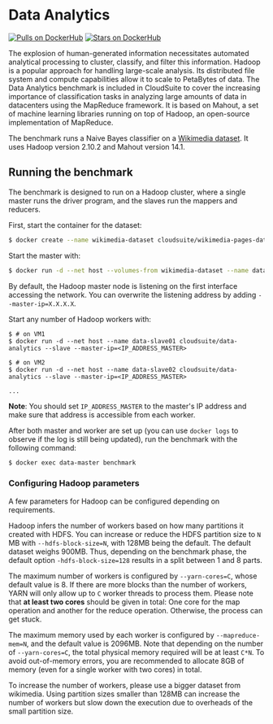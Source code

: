# Data Analytics #

[![Pulls on DockerHub][dhpulls]][dhrepo]
[![Stars on DockerHub][dhstars]][dhrepo]

The explosion of human-generated information necessitates automated analytical processing to cluster, classify, and filter this information. Hadoop is a popular approach for handling large-scale analysis. Its distributed file system and compute capabilities allow it to scale to PetaBytes of data. The Data Analytics benchmark is included in CloudSuite to cover the increasing importance of classification tasks in analyzing large amounts of data in datacenters using the MapReduce framework. It is based on Mahout, a set of machine learning libraries running on top of Hadoop, an open-source implementation of MapReduce.

The benchmark runs a Naive Bayes classifier on a [Wikimedia dataset](https://dumps.wikimedia.org/backup-index.html). It uses Hadoop version 2.10.2 and Mahout version 14.1.

## Running the benchmark ##

The benchmark is designed to run on a Hadoop cluster, where a single master runs the driver program, and the slaves run the mappers and reducers.

First, start the container for the dataset:

```bash
$ docker create --name wikimedia-dataset cloudsuite/wikimedia-pages-dataset 
```

Start the master with:

```bash
$ docker run -d --net host --volumes-from wikimedia-dataset --name data-master cloudsuite/data-analytics --master
```

By default, the Hadoop master node is listening on the first interface accessing the network. You can overwrite the listening address by adding `--master-ip=X.X.X.X`.

Start any number of Hadoop workers with:

```
$ # on VM1
$ docker run -d --net host --name data-slave01 cloudsuite/data-analytics --slave --master-ip=<IP_ADDRESS_MASTER>

$ # on VM2
$ docker run -d --net host --name data-slave02 cloudsuite/data-analytics --slave --master-ip=<IP_ADDRESS_MASTER>

...
```

**Note**: You should set `IP_ADDRESS_MASTER` to the master's IP address and make sure that address is accessible from each worker.

After both master and worker are set up (you can use `docker logs` to observe if the log is still being updated), run the benchmark with the following command:

```bash
$ docker exec data-master benchmark
```

### Configuring Hadoop parameters ###

A few parameters for Hadoop can be configured depending on requirements.

Hadoop infers the number of workers based on how many partitions it created with HDFS. You can increase or reduce the HDFS partition size to `N` MB with `--hdfs-block-size=N`, with 128MB being the default. The default dataset weighs 900MB. Thus, depending on the benchmark phase, the default option `-hdfs-block-size=128` results in a split between 1 and 8 parts.

The maximum number of workers is configured by `--yarn-cores=C`, whose default value is 8. If there are more blocks than the number of workers, YARN will only allow up to `C` worker threads to process them. Please note that **at least two cores** should be given in total: One core for the map operation and another for the reduce operation. Otherwise, the process can get stuck. 

The maximum memory used by each worker is configured by `--mapreduce-mem=N`, and the default value is 2096MB. Note that depending on the number of `--yarn-cores=C`, the total physical memory required will be at least `C*N`. To avoid out-of-memory errors, you are recommended to allocate 8GB of memory (even for a single worker with two cores) in total.

To increase the number of workers, please use a bigger dataset from wikimedia. Using partition sizes smaller than 128MB can increase the number of workers but slow down the execution due to overheads of the small partition size. 


[dhrepo]: https://hub.docker.com/r/cloudsuite/data-analytics/ "DockerHub Page"
[dhpulls]: https://img.shields.io/docker/pulls/cloudsuite/data-analytics.svg "Go to DockerHub Page"
[dhstars]: https://img.shields.io/docker/stars/cloudsuite/data-analytics.svg "Go to DockerHub Page"
